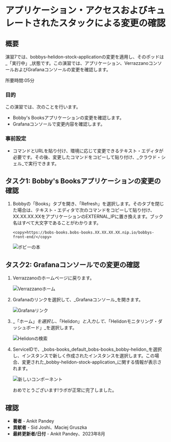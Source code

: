 # アプリケーション・アクセスおよびキュレートされたスタックによる変更の確認

## 概要

演習7では、bobbys-helidon-stock-applicationの変更を適用し、そのポッドは_「実行中」_状態です。この演習では、アプリケーション、VerrazzanoコンソールおよびGrafanaコンソールの変更を確認します。

所要時間:05分

### 目的

この演習では、次のことを行います。

*   Bobby's Booksアプリケーションの変更を確認します。
*   Grafanaコンソールで変更内容を確認します。

### 事前設定

*   コマンドとURLを貼り付け、環境に応じて変更できるテキスト・エディタが必要です。その後、変更したコマンドをコピーして貼り付け、_クラウド・シェル_で実行できます。

## タスク1: Bobby's Booksアプリケーションの変更の確認

1.  Bobbyの「Books」タブを開き、「Refresh」を選択します。そのタブを閉じた場合は、テキスト・エディタで次のコマンドをコピーして貼り付け、XX.XX.XX.XXをアプリケーションのEXTERNAL\_IPに置き換えます。ブック名はすべて大文字であることがわかります。
    
        <copy>https://bobs-books.bobs-books.XX.XX.XX.XX.nip.io/bobbys-front-end/</copy>
        
    
    ![ボビーの本](images/bobbysbooks.png " ")
    

## タスク2: Grafanaコンソールでの変更の確認

1.  Verrazzanoのホームページに戻ります。
    
    ![Verrazzanoホーム](images/verrazzao-home.png " ")
    
2.  Grafanaのリンクを選択して、_Grafanaコンソール_を開きます。
    
    ![Grafanaリンク](images/grafana-link.png " ")
    
3.  _「ホーム」_を選択し、_「Helidon」_と入力して、_「Helidonモニタリング・ダッシュボード」_を選択します。
    
    ![Helidonの検索](images/search-helidon.png " ")
    
4.  ServiceIDで、_bobs-books\_default\_bobs-books\_bobby-helidon_を選択し、インスタンスで新しく作成されたインスタンスを選択します。この場合、変更された_bobby-helidon-stock-application_に関する情報が表示されます。
    
    ![新しいコンポーネント](images/new-component.png " ")
    
    おめでとうございます!ラボが正常に完了しました。
    

## 確認

*   **著者** - Ankit Pandey
*   **貢献者** - Sid Joshi、Maciej Gruszka
*   **最終更新者/日付** - Ankit Pandey、2023年8月